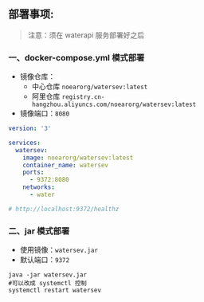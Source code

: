 ## 部署事项:

> 注意：须在 waterapi 服务部署好之后

### 一、docker-compose.yml 模式部署

* 镜像仓库：
    * 中心仓库 `noearorg/watersev:latest`
    * 阿里仓库 `registry.cn-hangzhou.aliyuncs.com/noearorg/watersev:latest`
* 镜像端口：`8080`


```yaml
version: '3'

services:
  watersev:
    image: noearorg/watersev:latest
    container_name: watersev
    ports:
      - 9372:8080
    networks:
      - water

# http://localhost:9372/healthz

```


### 二、jar 模式部署

* 使用镜像：`watersev.jar`
* 默认端口：`9372`

```shell
java -jar watersev.jar
#可以改成 systemctl 控制
systemctl restart watersev
```



